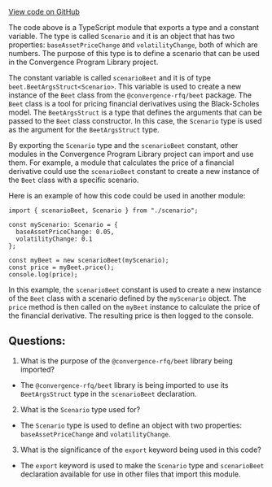 [View code on GitHub](https://github.com/convergence-rfq/convergence-program-library/risk-engine/js/generated/types/Scenario.d.ts)

The code above is a TypeScript module that exports a type and a constant variable. The type is called `Scenario` and it is an object that has two properties: `baseAssetPriceChange` and `volatilityChange`, both of which are numbers. The purpose of this type is to define a scenario that can be used in the Convergence Program Library project. 

The constant variable is called `scenarioBeet` and it is of type `beet.BeetArgsStruct<Scenario>`. This variable is used to create a new instance of the `Beet` class from the `@convergence-rfq/beet` package. The `Beet` class is a tool for pricing financial derivatives using the Black-Scholes model. The `BeetArgsStruct` is a type that defines the arguments that can be passed to the `Beet` class constructor. In this case, the `Scenario` type is used as the argument for the `BeetArgsStruct` type. 

By exporting the `Scenario` type and the `scenarioBeet` constant, other modules in the Convergence Program Library project can import and use them. For example, a module that calculates the price of a financial derivative could use the `scenarioBeet` constant to create a new instance of the `Beet` class with a specific scenario. 

Here is an example of how this code could be used in another module:

```
import { scenarioBeet, Scenario } from "./scenario";

const myScenario: Scenario = {
  baseAssetPriceChange: 0.05,
  volatilityChange: 0.1
};

const myBeet = new scenarioBeet(myScenario);
const price = myBeet.price();
console.log(price);
```

In this example, the `scenarioBeet` constant is used to create a new instance of the `Beet` class with a scenario defined by the `myScenario` object. The `price` method is then called on the `myBeet` instance to calculate the price of the financial derivative. The resulting price is then logged to the console.
## Questions: 
 1. What is the purpose of the `@convergence-rfq/beet` library being imported?
- The `@convergence-rfq/beet` library is being imported to use its `BeetArgsStruct` type in the `scenarioBeet` declaration.

2. What is the `Scenario` type used for?
- The `Scenario` type is used to define an object with two properties: `baseAssetPriceChange` and `volatilityChange`.

3. What is the significance of the `export` keyword being used in this code?
- The `export` keyword is used to make the `Scenario` type and `scenarioBeet` declaration available for use in other files that import this module.